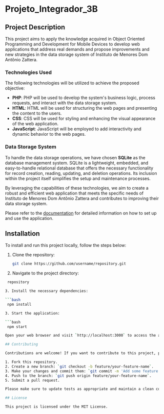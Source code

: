 # Projeto_Integrador_3B

## Project Description

This project aims to apply the knowledge acquired in Object Oriented Programming and Development for Mobile Devices to develop web applications that address real demands and propose improvements and new strategies in the data storage system of Instituto de Menores Dom Antônio Zattera.

### Technologies Used

The following technologies will be utilized to achieve the proposed objective:

- **PHP**: PHP will be used to develop the system's business logic, process requests, and interact with the data storage system.
- **HTML**: HTML will be used for structuring the web pages and presenting the content to the users.
- **CSS**: CSS will be used for styling and enhancing the visual appearance of the web application.
- **JavaScript**: JavaScript will be employed to add interactivity and dynamic behavior to the web pages.

### Data Storage System

To handle the data storage operations, we have chosen **SQLite** as the database management system. SQLite is a lightweight, embedded, and easy-to-handle relational database that offers the necessary functionality for record creation, reading, updating, and deletion operations. Its inclusion within the project itself simplifies the setup and maintenance processes.

By leveraging the capabilities of these technologies, we aim to create a robust and efficient web application that meets the specific needs of Instituto de Menores Dom Antônio Zattera and contributes to improving their data storage system.

Please refer to the [documentation](doc/) for detailed information on how to set up and use the application.

## Installation

To install and run this project locally, follow the steps below:

1. Clone the repository:

   ```bash
   git clone https://github.com/username/repository.git

2. Navigate to the project directory:

  ```bash
   repository

3. Install the necessary dependencies:

  ```bash
   npm install

3. Start the application:

  ```bash
   npm start

Open your web browser and visit `http://localhost:3000` to access the application.

## Contributing

Contributions are welcome! If you want to contribute to this project, please follow these steps:

1. Fork this repository.
2. Create a new branch: `git checkout -b feature/your-feature-name`.
3. Make your changes and commit them: `git commit -m 'Add some feature'`.
4. Push to the branch: `git push origin feature/your-feature-name`.
5. Submit a pull request.

Please make sure to update tests as appropriate and maintain a clean commit history.

## License

This project is licensed under the MIT License.
